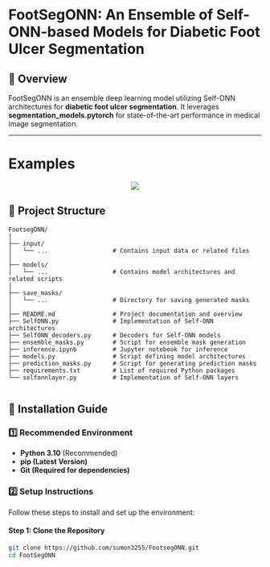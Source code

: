 # FootSegONN: An Ensemble of Self-ONN-based Models for Diabetic Foot Ulcer Segmentation

## 📖 Overview
FootSegONN is an ensemble deep learning model utilizing Self-ONN architectures for **diabetic foot ulcer segmentation**. It leverages **segmentation_models.pytorch** for state-of-the-art performance in medical image segmentation.

---


# Examples
<div align=center>

![](images/example_img2.png)

</div>


## 📂 Project Structure  

```plaintext
FootsegONN/
│
├── input/
│   └── ...                  # Contains input data or related files
│
├── models/
│   └── ...                  # Contains model architectures and related scripts
│
├── save_masks/
│   └── ...                  # Directory for saving generated masks
│
├── README.md                # Project documentation and overview
├── SelfONN.py               # Implementation of Self-ONN architectures
├── SelfONN_decoders.py      # Decoders for Self-ONN models
├── ensemble_masks.py        # Script for ensemble mask generation
├── inference.ipynb          # Jupyter notebook for inference
├── models.py                # Script defining model architectures
├── prediction_masks.py      # Script for generating prediction masks
├── requirements.txt         # List of required Python packages
└── selfonnlayer.py          # Implementation of Self-ONN layers


```

## 🚀 Installation Guide

### **1️⃣ Recommended Environment**
- **Python 3.10** (Recommended)
- **pip (Latest Version)**
- **Git (Required for dependencies)**

### **2️⃣ Setup Instructions**
Follow these steps to install and set up the environment:



#### **Step 1: Clone the Repository**
```bash
git clone https://github.com/sumon3255/FootsegONN.git
cd FootSegONN


```
